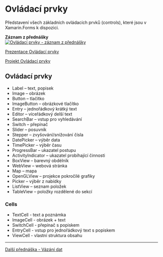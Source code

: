 # Ovládací prvky

Představení všech základních ovládacích prvků (controls), které jsou v Xamarin.Forms k dispozici.

**Záznam z přednášky**  
[![Ovládací prvky - záznam z přednášky](https://img.youtube.com/vi/XIjtPZsIEkc/0.jpg)](https://www.youtube.com/watch?v=XIjtPZsIEkc)

[Prezentace Ovládací prvky](https://github.com/PetrVobornik/prednasky/blob/master/Xamarin.Forms/04-OvladaciPrvky/ovladaci-prvky.ppsx?raw=true)

[Projekt Ovládací prvky](https://github.com/PetrVobornik/prednasky/tree/master/Xamarin.Forms/04-OvladaciPrvky/OvladaciPrvky)

## Ovládací prvky
* Label – text, popisek
* Image – obrázek
* Button – tlačítko
* ImageButton – obrázkové tlačítko
* Entry – jednořádkový krátký text
* Editor – víceřádkový delší text
* SearchBar – vstup pro vyhledávání
* Switch – přepínač
* Slider – posuvník
* Stepper – zvyšování/snižování čísla
* DatePicker – výběr data
* TimePicker – výběr času
* ProgressBar – ukazatel postupu
* ActivityIndicator – ukazatel probíhající činnosti
* BoxView – barevný obdélník
* WebView – webová stránka
* Map – mapa
* OpenGLView – projekce pokročilé grafiky
* Picker – výběr z nabídky
* ListView – seznam položek
* TableView – položky rozdělené do sekcí

### Cells
* TextCell - text a poznámka
* ImageCell - obrázek + text
* SwitchCell - přepínač s popiskem
* EntryCell - vstup pro jednořádkový text s popiskem
* ViewCell - vlastní struktura obsahu

---

[Další přednáška - Vázání dat](https://github.com/PetrVobornik/prednasky/tree/master/Xamarin.Forms/05-VazaniDat)
